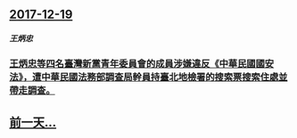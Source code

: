 ## [2017-12-19](/zh/news/2017/12/19/index.md)

##### 王炳忠
### [ 王炳忠等四名臺灣新黨青年委員會的成員涉嫌違反《中華民國國安法》，遭中華民國法務部調查局幹員持臺北地檢署的搜索票搜索住處並帶走調查。 ](/zh/news/2017/12/19/王炳忠等四名臺灣新黨青年委員會的成員涉嫌違反-中華民國國安法-遭中華民國法務部調查局幹員持臺北地檢署的搜索票搜索住處.md)
## [前一天...](/zh/news/2017/12/18/index.md)


